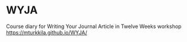 # WYJA

Course diary for Writing Your Journal Article in Twelve Weeks workshop
https://mturkkila.github.io/WYJA/